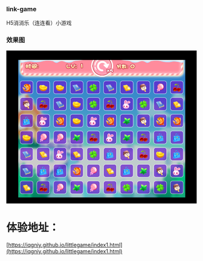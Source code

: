 ### link-game
H5消消乐（连连看）小游戏

### 效果图
![](./IMG20190118_173659.png)

# 体验地址：
[https://iqgniy.github.io/littlegame/index1.html](https://iqgniy.github.io/littlegame/index1.html)
